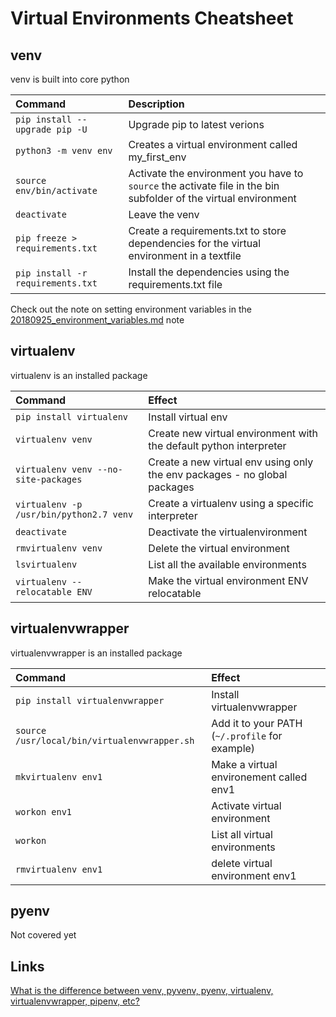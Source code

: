 # Virtual Environments Cheatsheet

## venv
venv is built into core python

| Command| Description |
| :-- | :-- |
| `pip install --upgrade pip -U` | Upgrade pip to latest verions |
| ```python3 -m venv env``` | Creates a virtual environment called my_first_env |
| ```source env/bin/activate``` | Activate the environment you have to ```source``` the activate file in the bin subfolder of the virtual environment |
| ```deactivate``` | Leave the venv |
| ```pip freeze > requirements.txt``` | Create a requirements.txt to store dependencies for the virtual environment in a textfile |
| ```pip install -r requirements.txt``` | Install the dependencies using the requirements.txt file |


Check out the note on setting environment variables in the [20180925_environment_variables.md](https://github.com/bliiir/journal/blob/master/notes/20180925_environment_variables.md) note


## virtualenv
virtualenv is an installed package

| Command | Effect |
| :-- | :-- |
| `pip install virtualenv` | Install virtual env |
| `virtualenv venv` | Create new virtual environment with the default python interpreter |
| `virtualenv venv --no-site-packages` | Create a new virtual env using only the env packages - no global packages |
| `virtualenv -p /usr/bin/python2.7 venv` | Create a virtualenv using a specific interpreter
| `deactivate` | Deactivate the virtualenvironment
| `rmvirtualenv venv` | Delete the virtual environment |
| `lsvirtualenv` | List all the available environments |
| `virtualenv --relocatable ENV` | Make the virtual environment ENV relocatable |


## virtualenvwrapper
virtualenvwrapper is an installed package

| Command | Effect |
| :-- | :-- |
| `pip install virtualenvwrapper` | Install virtualenvwrapper |
| `source /usr/local/bin/virtualenvwrapper.sh` | Add it to your PATH (`~/.profile` for example) |
| `mkvirtualenv env1` | Make a virtual environement called env1 |
| `workon env1` | Activate virtual environment |
| `workon` | List all virtual environments |
| `rmvirtualenv env1` | delete virtual environment env1 |


## pyenv
Not covered yet



## Links

[What is the difference between venv, pyvenv, pyenv, virtualenv, virtualenvwrapper, pipenv, etc?](https://stackoverflow.com/questions/41573587/what-is-the-difference-between-venv-pyvenv-pyenv-virtualenv-virtualenvwrappe)
